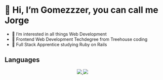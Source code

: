 <h1>👋 Hi, I’m Gomezzzer, you can call me Jorge</h1>
  <ul>
   <li>👀 I’m interested in all things Web Development</li>
   <li> 🌱 Frontend Web Development Techdegree from Treehouse coding</li> 
   <li>💎 Full Stack Apprentice studying Ruby on Rails</li>
  </ul>
  
 <h2>Languages</h2>
 <p align="center">
  <a href="https://skillicons.dev">
    <img src="https://skillicons.dev/icons?i=js,html,css,ruby)](https://skillicons.dev" />
  </a>
  <a href="https://skillicons.dev">
    <img src="https://skillicons.dev/icons?i=ruby,rails,react&theme=light" />
  </a>
 </p>

<!---
Gomezzzer/Gomezzzer is a ✨ special ✨ repository because its `README.md` (this file) appears on your GitHub profile.
You can click the Preview link to take a look at your changes.
--->

